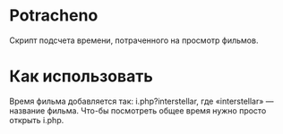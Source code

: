 # Potracheno
Скрипт подсчета времени, потраченного на просмотр фильмов.

# Как использовать
Время фильма добавляется так: i.php?interstellar, где «interstellar» — название фильма.
Что-бы посмотреть общее время нужно просто открыть i.php.
